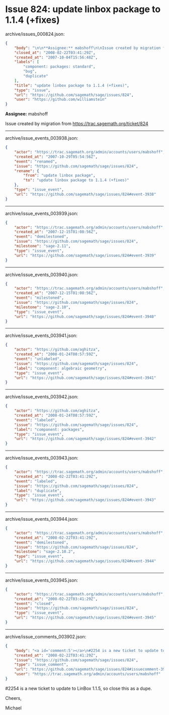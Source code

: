 # Issue 824: update linbox package to 1.1.4 (+fixes)

archive/issues_000824.json:
```json
{
    "body": "\n\n**Assignee:** mabshoff\n\nIssue created by migration from https://trac.sagemath.org/ticket/824\n\n",
    "closed_at": "2008-02-22T03:41:29Z",
    "created_at": "2007-10-04T15:56:48Z",
    "labels": [
        "component: packages: standard",
        "bug",
        "duplicate"
    ],
    "title": "update linbox package to 1.1.4 (+fixes)",
    "type": "issue",
    "url": "https://github.com/sagemath/sage/issues/824",
    "user": "https://github.com/williamstein"
}
```


**Assignee:** mabshoff

Issue created by migration from https://trac.sagemath.org/ticket/824





---

archive/issue_events_003938.json:
```json
{
    "actor": "https://trac.sagemath.org/admin/accounts/users/mabshoff",
    "created_at": "2007-10-29T05:54:56Z",
    "event": "renamed",
    "issue": "https://github.com/sagemath/sage/issues/824",
    "rename": {
        "from": "update linbox package",
        "to": "update linbox package to 1.1.4 (+fixes)"
    },
    "type": "issue_event",
    "url": "https://github.com/sagemath/sage/issues/824#event-3938"
}
```



---

archive/issue_events_003939.json:
```json
{
    "actor": "https://trac.sagemath.org/admin/accounts/users/mabshoff",
    "created_at": "2007-12-15T01:08:56Z",
    "event": "demilestoned",
    "issue": "https://github.com/sagemath/sage/issues/824",
    "milestone": "sage-2.11",
    "type": "issue_event",
    "url": "https://github.com/sagemath/sage/issues/824#event-3939"
}
```



---

archive/issue_events_003940.json:
```json
{
    "actor": "https://trac.sagemath.org/admin/accounts/users/mabshoff",
    "created_at": "2007-12-15T01:08:56Z",
    "event": "milestoned",
    "issue": "https://github.com/sagemath/sage/issues/824",
    "milestone": "sage-2.10",
    "type": "issue_event",
    "url": "https://github.com/sagemath/sage/issues/824#event-3940"
}
```



---

archive/issue_events_003941.json:
```json
{
    "actor": "https://github.com/aghitza",
    "created_at": "2008-01-24T08:57:59Z",
    "event": "unlabeled",
    "issue": "https://github.com/sagemath/sage/issues/824",
    "label": "component: algebraic geometry",
    "type": "issue_event",
    "url": "https://github.com/sagemath/sage/issues/824#event-3941"
}
```



---

archive/issue_events_003942.json:
```json
{
    "actor": "https://github.com/aghitza",
    "created_at": "2008-01-24T08:57:59Z",
    "event": "labeled",
    "issue": "https://github.com/sagemath/sage/issues/824",
    "label": "component: packages",
    "type": "issue_event",
    "url": "https://github.com/sagemath/sage/issues/824#event-3942"
}
```



---

archive/issue_events_003943.json:
```json
{
    "actor": "https://trac.sagemath.org/admin/accounts/users/mabshoff",
    "created_at": "2008-02-22T03:41:29Z",
    "event": "labeled",
    "issue": "https://github.com/sagemath/sage/issues/824",
    "label": "duplicate",
    "type": "issue_event",
    "url": "https://github.com/sagemath/sage/issues/824#event-3943"
}
```



---

archive/issue_events_003944.json:
```json
{
    "actor": "https://trac.sagemath.org/admin/accounts/users/mabshoff",
    "created_at": "2008-02-22T03:41:29Z",
    "event": "demilestoned",
    "issue": "https://github.com/sagemath/sage/issues/824",
    "milestone": "sage-2.10.2",
    "type": "issue_event",
    "url": "https://github.com/sagemath/sage/issues/824#event-3944"
}
```



---

archive/issue_events_003945.json:
```json
{
    "actor": "https://trac.sagemath.org/admin/accounts/users/mabshoff",
    "created_at": "2008-02-22T03:41:29Z",
    "event": "closed",
    "issue": "https://github.com/sagemath/sage/issues/824",
    "type": "issue_event",
    "url": "https://github.com/sagemath/sage/issues/824#event-3945"
}
```



---

archive/issue_comments_003902.json:
```json
{
    "body": "<a id='comment:5'></a>\n#2254 is a new ticket to update to LinBox 1.1.5, so close this as a dupe.\n\nCheers,\n\nMichael",
    "created_at": "2008-02-22T03:41:29Z",
    "issue": "https://github.com/sagemath/sage/issues/824",
    "type": "issue_comment",
    "url": "https://github.com/sagemath/sage/issues/824#issuecomment-3902",
    "user": "https://trac.sagemath.org/admin/accounts/users/mabshoff"
}
```

<a id='comment:5'></a>
#2254 is a new ticket to update to LinBox 1.1.5, so close this as a dupe.

Cheers,

Michael
